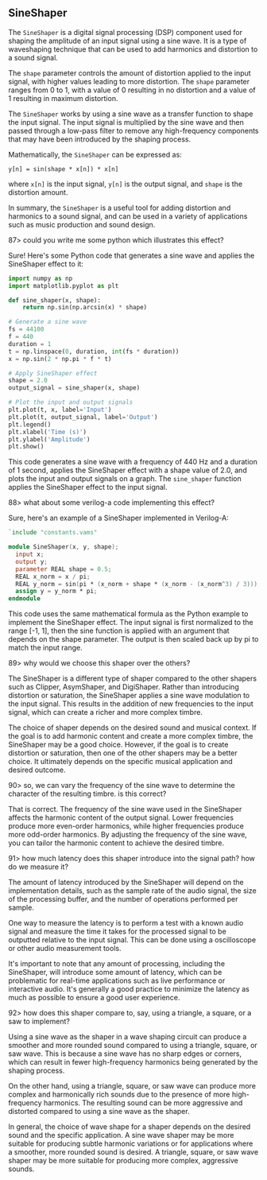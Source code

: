 ## SineShaper

The `SineShaper` is a digital signal processing
(DSP) component used for shaping the amplitude of
an input signal using a sine wave. It is a type of
waveshaping technique that can be used to add
harmonics and distortion to a sound signal.

The `shape` parameter controls the amount of
distortion applied to the input signal, with
higher values leading to more distortion. The
`shape` parameter ranges from 0 to 1, with a value
of 0 resulting in no distortion and a value of
1 resulting in maximum distortion.

The `SineShaper` works by using a sine wave as
a transfer function to shape the input signal. The
input signal is multiplied by the sine wave and
then passed through a low-pass filter to remove
any high-frequency components that may have been
introduced by the shaping process.

Mathematically, the `SineShaper` can be expressed
as:

```
y[n] = sin(shape * x[n]) * x[n]
```

where `x[n]` is the input signal, `y[n]` is the
output signal, and `shape` is the distortion
amount.

In summary, the `SineShaper` is a useful tool for
adding distortion and harmonics to a sound signal,
and can be used in a variety of applications such
as music production and sound design.

87> could you write me some python which
illustrates this effect?

Sure! Here's some Python code that generates
a sine wave and applies the SineShaper effect to
it:

```python
import numpy as np
import matplotlib.pyplot as plt

def sine_shaper(x, shape):
    return np.sin(np.arcsin(x) * shape)

# Generate a sine wave
fs = 44100
f = 440
duration = 1
t = np.linspace(0, duration, int(fs * duration))
x = np.sin(2 * np.pi * f * t)

# Apply SineShaper effect
shape = 2.0
output_signal = sine_shaper(x, shape)

# Plot the input and output signals
plt.plot(t, x, label='Input')
plt.plot(t, output_signal, label='Output')
plt.legend()
plt.xlabel('Time (s)')
plt.ylabel('Amplitude')
plt.show()
```

This code generates a sine wave with a frequency
of 440 Hz and a duration of 1 second, applies the
SineShaper effect with a shape value of 2.0, and
plots the input and output signals on a graph. The
`sine_shaper` function applies the SineShaper
effect to the input signal.

88> what about some verilog-a code implementing
this effect?

Sure, here's an example of a SineShaper
implemented in Verilog-A:

```verilog
`include "constants.vams"

module SineShaper(x, y, shape);
  input x;
  output y;
  parameter REAL shape = 0.5;
  REAL x_norm = x / pi;
  REAL y_norm = sin(pi * (x_norm + shape * (x_norm - (x_norm^3) / 3)));
  assign y = y_norm * pi;
endmodule
```

This code uses the same mathematical formula as
the Python example to implement the SineShaper
effect. The input signal is first normalized to
the range [-1, 1], then the sine function is
applied with an argument that depends on the shape
parameter. The output is then scaled back up by pi
to match the input range.

89> why would we choose this shaper over the
others?

The SineShaper is a different type of shaper
compared to the other shapers such as Clipper,
AsymShaper, and DigiShaper. Rather than
introducing distortion or saturation, the
SineShaper applies a sine wave modulation to the
input signal. This results in the addition of new
frequencies to the input signal, which can create
a richer and more complex timbre.

The choice of shaper depends on the desired sound
and musical context. If the goal is to add
harmonic content and create a more complex timbre,
the SineShaper may be a good choice. However, if
the goal is to create distortion or saturation,
then one of the other shapers may be a better
choice. It ultimately depends on the specific
musical application and desired outcome.

90> so, we can vary the frequency of the sine wave
to determine the character of the resulting
timbre. is this correct?

That is correct. The frequency of the sine wave
used in the SineShaper affects the harmonic
content of the output signal. Lower frequencies
produce more even-order harmonics, while higher
frequencies produce more odd-order harmonics. By
adjusting the frequency of the sine wave, you can
tailor the harmonic content to achieve the desired
timbre.

91> how much latency does this shaper introduce
into the signal path? how do we measure it?

The amount of latency introduced by the SineShaper
will depend on the implementation details, such as
the sample rate of the audio signal, the size of
the processing buffer, and the number of
operations performed per sample.

One way to measure the latency is to perform
a test with a known audio signal and measure the
time it takes for the processed signal to be
outputted relative to the input signal. This can
be done using a oscilloscope or other audio
measurement tools.

It's important to note that any amount of
processing, including the SineShaper, will
introduce some amount of latency, which can be
problematic for real-time applications such as
live performance or interactive audio. It's
generally a good practice to minimize the latency
as much as possible to ensure a good user
experience.

92> how does this shaper compare to, say, using
a triangle, a square, or a saw to implement?

Using a sine wave as the shaper in a wave shaping
circuit can produce a smoother and more rounded
sound compared to using a triangle, square, or saw
wave. This is because a sine wave has no sharp
edges or corners, which can result in fewer
high-frequency harmonics being generated by the
shaping process.

On the other hand, using a triangle, square, or
saw wave can produce more complex and harmonically
rich sounds due to the presence of more
high-frequency harmonics. The resulting sound can
be more aggressive and distorted compared to using
a sine wave as the shaper.

In general, the choice of wave shape for a shaper
depends on the desired sound and the specific
application. A sine wave shaper may be more
suitable for producing subtle harmonic variations
or for applications where a smoother, more rounded
sound is desired. A triangle, square, or saw wave
shaper may be more suitable for producing more
complex, aggressive sounds.
